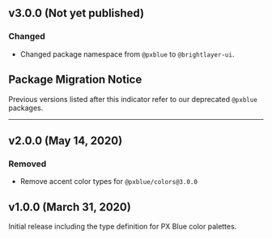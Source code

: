 ## v3.0.0 (Not yet published)

### Changed

-   Changed package namespace from `@pxblue` to `@brightlayer-ui`.

## Package Migration Notice

Previous versions listed after this indicator refer to our deprecated `@pxblue` packages.

---

## v2.0.0 (May 14, 2020)

### Removed

-   Remove accent color types for `@pxblue/colors@3.0.0`

## v1.0.0 (March 31, 2020)

Initial release including the type definition for PX Blue color palettes.
